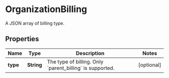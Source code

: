 # OrganizationBilling

A JSON array of billing type.

## Properties

| Name     | Type       | Description                                                        | Notes      |
| -------- | ---------- | ------------------------------------------------------------------ | ---------- |
| **type** | **String** | The type of billing. Only &#x60;parent_billing&#x60; is supported. | [optional] |
